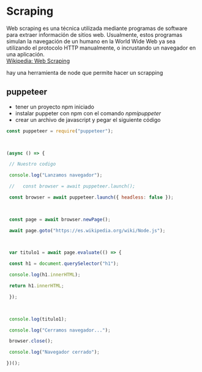 # Scraping

Web scraping es una técnica utilizada mediante programas de software para extraer información de sitios web. Usualmente, estos programas simulan la navegación de un humano en la World Wide Web ya sea utilizando el protocolo HTTP manualmente, o incrustando un navegador en una aplicación.  
[Wikipedia: Web Scraping](https://es.wikipedia.org/wiki/Web_scraping)

hay una herramienta de node que permite hacer un scrapping

## puppeteer

- tener un proyecto npm iniciado
- instalar puppeter con npm con el comando $npm i puppeter$
- crear un archivo de javascript y pegar el siguiente código

```js
const puppeteer = require("puppeteer");

  

(async () => {

 // Nuestro codigo

 console.log("Lanzamos navegador");

 //   const browser = await puppeteer.launch();

 const browser = await puppeteer.launch({ headless: false });

  

 const page = await browser.newPage();

 await page.goto("https://es.wikipedia.org/wiki/Node.js");

  

 var titulo1 = await page.evaluate(() => {

 const h1 = document.querySelector("h1");

 console.log(h1.innerHTML);

 return h1.innerHTML;

 });

  

 console.log(titulo1);

 console.log("Cerramos navegador...");

 browser.close();

 console.log("Navegador cerrado");

})();
```